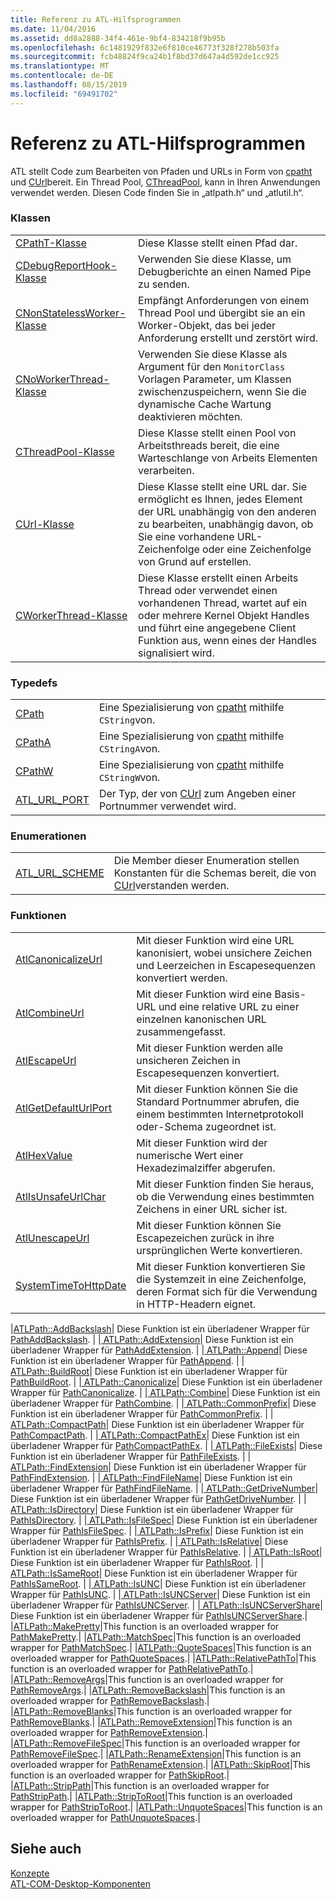 ```yaml
---
title: Referenz zu ATL-Hilfsprogrammen
ms.date: 11/04/2016
ms.assetid: dd8a2888-34f4-461e-9bf4-834218f9b95b
ms.openlocfilehash: 6c1481929f832e6f810ce46773f328f278b503fa
ms.sourcegitcommit: fcb48824f9ca24b1f8bd37d647a4d592de1cc925
ms.translationtype: MT
ms.contentlocale: de-DE
ms.lasthandoff: 08/15/2019
ms.locfileid: "69491702"
---
```

# <a name="atl-utilities-reference"></a>Referenz zu ATL-Hilfsprogrammen

ATL stellt Code zum Bearbeiten von Pfaden und URLs in Form von [cpatht](../atl/reference/cpatht-class.md) und [CUrl](../atl/reference/curl-class.md)bereit. Ein Thread Pool, [CThreadPool](../atl/reference/cthreadpool-class.md), kann in Ihren Anwendungen verwendet werden. Diesen Code finden Sie in „atlpath.h“ und „atlutil.h“.

### <a name="classes"></a>Klassen

|||
|-|-|
|[CPathT-Klasse](../atl/reference/cpatht-class.md)|Diese Klasse stellt einen Pfad dar.|
|[CDebugReportHook-Klasse](../atl/reference/cdebugreporthook-class.md)|Verwenden Sie diese Klasse, um Debugberichte an einen Named Pipe zu senden.|
|[CNonStatelessWorker-Klasse](../atl/reference/cnonstatelessworker-class.md)|Empfängt Anforderungen von einem Thread Pool und übergibt sie an ein Worker-Objekt, das bei jeder Anforderung erstellt und zerstört wird.|
|[CNoWorkerThread-Klasse](../atl/reference/cnoworkerthread-class.md)|Verwenden Sie diese Klasse als Argument für den `MonitorClass` Vorlagen Parameter, um Klassen zwischenzuspeichern, wenn Sie die dynamische Cache Wartung deaktivieren möchten.|
|[CThreadPool-Klasse](../atl/reference/cthreadpool-class.md)|Diese Klasse stellt einen Pool von Arbeitsthreads bereit, die eine Warteschlange von Arbeits Elementen verarbeiten.|
|[CUrl-Klasse](../atl/reference/curl-class.md)|Diese Klasse stellt eine URL dar. Sie ermöglicht es Ihnen, jedes Element der URL unabhängig von den anderen zu bearbeiten, unabhängig davon, ob Sie eine vorhandene URL-Zeichenfolge oder eine Zeichenfolge von Grund auf erstellen.|
|[CWorkerThread-Klasse](../atl/reference/cworkerthread-class.md)|Diese Klasse erstellt einen Arbeits Thread oder verwendet einen vorhandenen Thread, wartet auf ein oder mehrere Kernel Objekt Handles und führt eine angegebene Client Funktion aus, wenn eines der Handles signalisiert wird.|

### <a name="typedefs"></a>Typedefs

|||
|-|-|
|[CPath](../atl/reference/atl-typedefs.md#cpath)|Eine Spezialisierung von [cpatht](../atl/reference/cpatht-class.md) mithilfe `CString`von.|
|[CPathA](../atl/reference/atl-typedefs.md#cpatha)|Eine Spezialisierung von [cpatht](../atl/reference/cpatht-class.md) mithilfe `CStringA`von.|
|[CPathW](../atl/reference/atl-typedefs.md#cpathw)|Eine Spezialisierung von [cpatht](../atl/reference/cpatht-class.md) mithilfe `CStringW`von.|
|[ATL_URL_PORT](../atl/reference/atl-typedefs.md#atl_url_port)|Der Typ, der von [CUrl](../atl/reference/curl-class.md) zum Angeben einer Portnummer verwendet wird.|

### <a name="enums"></a>Enumerationen

|||
|-|-|
|[ATL_URL_SCHEME](../atl/reference/atl-url-scheme-enum.md)|Die Member dieser Enumeration stellen Konstanten für die Schemas bereit, die von [CUrl](../atl/reference/curl-class.md)verstanden werden.|

### <a name="functions"></a>Funktionen

|||
|-|-|
|[AtlCanonicalizeUrl](../atl/reference/atl-http-utility-functions.md#atlcanonicalizeurl)|Mit dieser Funktion wird eine URL kanonisiert, wobei unsichere Zeichen und Leerzeichen in Escapesequenzen konvertiert werden.|
|[AtlCombineUrl](../atl/reference/atl-http-utility-functions.md#atlcombineurl)|Mit dieser Funktion wird eine Basis-URL und eine relative URL zu einer einzelnen kanonischen URL zusammengefasst.|
|[AtlEscapeUrl](../atl/reference/atl-http-utility-functions.md#atlescapeurl)|Mit dieser Funktion werden alle unsicheren Zeichen in Escapesequenzen konvertiert.|
|[AtlGetDefaultUrlPort](../atl/reference/atl-http-utility-functions.md#atlgetdefaulturlport)|Mit dieser Funktion können Sie die Standard Portnummer abrufen, die einem bestimmten Internetprotokoll oder-Schema zugeordnet ist.|
|[AtlHexValue](../atl/reference/atl-text-encoding-functions.md#atlhexvalue)|Mit dieser Funktion wird der numerische Wert einer Hexadezimalziffer abgerufen.|
|[AtlIsUnsafeUrlChar](../atl/reference/atl-http-utility-functions.md#atlisunsafeurlchar)|Mit dieser Funktion finden Sie heraus, ob die Verwendung eines bestimmten Zeichens in einer URL sicher ist.|
|[AtlUnescapeUrl](../atl/reference/atl-http-utility-functions.md#atlunescapeurl)|Mit dieser Funktion können Sie Escapezeichen zurück in ihre ursprünglichen Werte konvertieren.|
|[SystemTimeToHttpDate](../atl/reference/atl-http-utility-functions.md#systemtimetohttpdate)|Mit dieser Funktion konvertieren Sie die Systemzeit in eine Zeichenfolge, deren Format sich für die Verwendung in HTTP-Headern eignet.|

|[ATLPath::AddBackslash](../atl/reference/atl-path-functions.md#addbackslash)| Diese Funktion ist ein überladener Wrapper für [PathAddBackslash](/windows/desktop/api/shlwapi/nf-shlwapi-pathaddbackslasha
). | |[ ATLPath::AddExtension](../atl/reference/atl-path-functions.md#addextension)| Diese Funktion ist ein überladener Wrapper für [PathAddExtension](/windows/win32/api/shlwapi/nf-shlwapi-pathaddextensionw). | |[ ATLPath::Append](../atl/reference/atl-path-functions.md#append)| Diese Funktion ist ein überladener Wrapper für [PathAppend](/windows/win32/api/shlwapi/nf-shlwapi-pathappendw). | |[ ATLPath::BuildRoot](../atl/reference/atl-path-functions.md#buildroot)| Diese Funktion ist ein überladener Wrapper für [PathBuildRoot](/windows/win32/api/shlwapi/nf-shlwapi-pathbuildrootw). | |[ ATLPath::Canonicalize](../atl/reference/atl-path-functions.md#canonicalize)| Diese Funktion ist ein überladener Wrapper für [PathCanonicalize](/windows/win32/api/shlwapi/nf-shlwapi-pathcanonicalizew). | |[ ATLPath::Combine](../atl/reference/atl-path-functions.md#combine)| Diese Funktion ist ein überladener Wrapper für [PathCombine](/windows/win32/api/shlwapi/nf-shlwapi-pathcombinew). | |[ ATLPath::CommonPrefix](../atl/reference/atl-path-functions.md#commonprefix)| Diese Funktion ist ein überladener Wrapper für [PathCommonPrefix](/windows/win32/api/shlwapi/nf-shlwapi-pathcommonprefixw). | |[ ATLPath::CompactPath](../atl/reference/atl-path-functions.md#compactpath)| Diese Funktion ist ein überladener Wrapper für [PathCompactPath](/windows/win32/api/shlwapi/nf-shlwapi-pathcompactpathw). | |[ ATLPath::CompactPathEx](../atl/reference/atl-path-functions.md#compactpathex)| Diese Funktion ist ein überladener Wrapper für [PathCompactPathEx](/windows/win32/api/shlwapi/nf-shlwapi-pathcompactpathexw). | |[ ATLPath::FileExists](../atl/reference/atl-path-functions.md#fileexists)| Diese Funktion ist ein überladener Wrapper für [PathFileExists](/windows/win32/api/shlwapi/nf-shlwapi-pathfileexistsw). | |[ ATLPath::FindExtension](../atl/reference/atl-path-functions.md#findextension)| Diese Funktion ist ein überladener Wrapper für [PathFindExtension](/windows/win32/api/shlwapi/nf-shlwapi-pathfindextensionw). | |[ ATLPath::FindFileName](../atl/reference/atl-path-functions.md#findfilename)| Diese Funktion ist ein überladener Wrapper für [PathFindFileName](/windows/win32/api/shlwapi/nf-shlwapi-pathfindfilenamew). | |[ ATLPath::GetDriveNumber](../atl/reference/atl-path-functions.md#getdrivenumber)| Diese Funktion ist ein überladener Wrapper für [PathGetDriveNumber](/windows/win32/api/shlwapi/nf-shlwapi-pathgetdrivenumberw). | |[ ATLPath::IsDirectory](../atl/reference/atl-path-functions.md#isdirectory)| Diese Funktion ist ein überladener Wrapper für [PathIsDirectory](/windows/win32/api/shlwapi/nf-shlwapi-pathisdirectoryw). | |[ ATLPath::IsFileSpec](../atl/reference/atl-path-functions.md#isfilespec)| Diese Funktion ist ein überladener Wrapper für [PathIsFileSpec](/windows/win32/api/shlwapi/nf-shlwapi-pathisfilespecw). | |[ ATLPath::IsPrefix](../atl/reference/atl-path-functions.md#isprefix)| Diese Funktion ist ein überladener Wrapper für [PathIsPrefix](/windows/win32/api/shlwapi/nf-shlwapi-pathisprefixw). | |[ ATLPath::IsRelative](../atl/reference/atl-path-functions.md#isrelative)| Diese Funktion ist ein überladener Wrapper für [PathIsRelative](/windows/win32/api/shlwapi/nf-shlwapi-pathisrelativew). | |[ ATLPath::IsRoot](../atl/reference/atl-path-functions.md#isroot)| Diese Funktion ist ein überladener Wrapper für [PathIsRoot](/windows/win32/api/shlwapi/nf-shlwapi-pathisrootw). | |[ ATLPath::IsSameRoot](../atl/reference/atl-path-functions.md#issameroot)| Diese Funktion ist ein überladener Wrapper für [PathIsSameRoot](/windows/win32/api/shlwapi/nf-shlwapi-pathissamerootw). | |[ ATLPath::IsUNC](../atl/reference/atl-path-functions.md#isunc)| Diese Funktion ist ein überladener Wrapper für [PathIsUNC](/windows/win32/api/shlwapi/nf-shlwapi-pathisuncw). | |[ ATLPath::IsUNCServer](../atl/reference/atl-path-functions.md#isuncserver)| Diese Funktion ist ein überladener Wrapper für [PathIsUNCServer](/windows/win32/api/shlwapi/nf-shlwapi-pathisuncserverw). | |[ ATLPath::IsUNCServerShare](../atl/reference/atl-path-functions.md#isuncservershare)| Diese Funktion ist ein überladener Wrapper für [PathIsUNCServerShare](/windows/win32/api/shlwapi/nf-shlwapi-pathisuncserversharew).| |[ATLPath::MakePretty](../atl/reference/atl-path-functions.md#makepretty)|This function is an overloaded wrapper for [PathMakePretty](/windows/win32/api/shlwapi/nf-shlwapi-pathmakeprettyw).| |[ATLPath::MatchSpec](../atl/reference/atl-path-functions.md#matchspec)|This function is an overloaded wrapper for [PathMatchSpec](/windows/win32/api/shlwapi/nf-shlwapi-pathmatchspecw).| |[ATLPath::QuoteSpaces](../atl/reference/atl-path-functions.md#quotespaces)|This function is an overloaded wrapper for [PathQuoteSpaces](/windows/win32/api/shlwapi/nf-shlwapi-pathquotespacesw).| |[ATLPath::RelativePathTo](../atl/reference/atl-path-functions.md#relativepathto)|This function is an overloaded wrapper for [PathRelativePathTo](/windows/win32/api/shlwapi/nf-shlwapi-pathrelativepathtow).| |[ATLPath::RemoveArgs](../atl/reference/atl-path-functions.md#removeargs)|This function is an overloaded wrapper for [PathRemoveArgs](/windows/win32/api/shlwapi/nf-shlwapi-pathremoveargsw).| |[ATLPath::RemoveBackslash](../atl/reference/atl-path-functions.md#removebackslash)|This function is an overloaded wrapper for [PathRemoveBackslash](/windows/win32/api/shlwapi/nf-shlwapi-pathremovebackslashw).| |[ATLPath::RemoveBlanks](../atl/reference/atl-path-functions.md#removeblanks)|This function is an overloaded wrapper for [PathRemoveBlanks](/windows/win32/api/shlwapi/nf-shlwapi-pathremoveblanksw).| |[ATLPath::RemoveExtension](../atl/reference/atl-path-functions.md#removeextension)|This function is an overloaded wrapper for [PathRemoveExtension](/windows/win32/api/shlwapi/nf-shlwapi-pathremoveextensionw).| |[ATLPath::RemoveFileSpec](../atl/reference/atl-path-functions.md#removefilespec)|This function is an overloaded wrapper for [PathRemoveFileSpec](/windows/win32/api/shlwapi/nf-shlwapi-pathremovefilespecw).| |[ATLPath::RenameExtension](../atl/reference/atl-path-functions.md#renameextension)|This function is an overloaded wrapper for [PathRenameExtension](/windows/win32/api/shlwapi/nf-shlwapi-pathrenameextensionw).| |[ATLPath::SkipRoot](../atl/reference/atl-path-functions.md#skiproot)|This function is an overloaded wrapper for [PathSkipRoot](/windows/win32/api/shlwapi/nf-shlwapi-pathskiprootw).| |[ATLPath::StripPath](../atl/reference/atl-path-functions.md#strippath)|This function is an overloaded wrapper for [PathStripPath](/windows/win32/api/shlwapi/nf-shlwapi-pathstrippathw).| |[ATLPath::StripToRoot](../atl/reference/atl-path-functions.md#striptoroot)|This function is an overloaded wrapper for [PathStripToRoot](/windows/win32/api/shlwapi/nf-shlwapi-pathstriptorootw).| |[ATLPath::UnquoteSpaces](../atl/reference/atl-path-functions.md#unquotespaces)|This function is an overloaded wrapper for [PathUnquoteSpaces](/windows/win32/api/shlwapi/nf-shlwapi-pathunquotespacesw).|

## <a name="see-also"></a>Siehe auch

[Konzepte](../atl/active-template-library-atl-concepts.md)<br/>
[ATL-COM-Desktop-Komponenten](../atl/atl-com-desktop-components.md)
